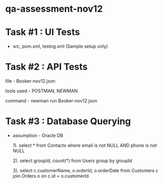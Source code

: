 # qa-assessment-nov12


# Task #1 : UI Tests

* src, pom.xml, testng.xml (Sample setup only)

# Task #2 : API Tests

file - Booker-nov12.json

tools used - POSTMAN, NEWMAN

command - newman run Booker-nov12.json


# Task #3 : Database Querying

* assumption - Oracle DB

  1). select * from Contacts where email is not NULL AND phone is not NULL
  
  2). select groupId, count(*) from Users group by groupId
  
  3). select c.customerName, o.orderId, o.orderDate from Customers c join Orders o on c.id = o.customerId
